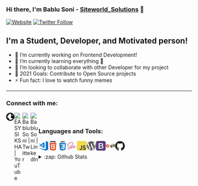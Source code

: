 ### Hi there, I'm Bablu Soni - [Siteworld_Solutions][website] 👋

[![Website](https://img.shields.io/website?label=siteworld.in&style=for-the-badge&url=https%3A%2F%2Fcodestackr.com)](https://www.siteworld.in/)
[![Twitter Follow](https://img.shields.io/twitter/follow/Bablusoni?color=1DA1F2&logo=twitter&style=for-the-badge)](https://twitter.com/intent/follow?original_referer=https%3A%2F%2Fgithub.com%2FBablusoni1234&screen_name=Bablusoni1234)

## I'm a Student, Developer, and Motivated person!

- 🔭 I’m currently working on Frontend Development!
- 🌱 I’m currently learning everything 🤣
- 👯 I’m looking to collaborate with other Developer for my project
- 🥅 2021 Goals: Contribute to Open Source projects
- ⚡ Fun fact: I love to watch funny memes

---

### Connect with me:

[<img align="left" alt="siteworld.in" width="22px" src="https://raw.githubusercontent.com/iconic/open-iconic/master/svg/globe.svg" />][website]
[<img align="left" alt="EASY SIKSHA | YouTube" width="22px" src="https://cdn.jsdelivr.net/npm/simple-icons@v3/icons/youtube.svg" />][youtube]
[<img align="left" alt="Bablu Soni | Twitter" width="22px" src="https://cdn.jsdelivr.net/npm/simple-icons@v3/icons/twitter.svg" />][twitter]
[<img align="left" alt="Bablu Soni | LinkedIn" width="22px" src="https://cdn.jsdelivr.net/npm/simple-icons@v3/icons/linkedin.svg" />][linkedin]


<br />

### Languages and Tools:

<img align="left" alt="Visual Studio Code" width="26px" src="https://raw.githubusercontent.com/github/explore/80688e429a7d4ef2fca1e82350fe8e3517d3494d/topics/visual-studio-code/visual-studio-code.png" />
<img align="left" alt="HTML5" width="26px" src="https://raw.githubusercontent.com/github/explore/80688e429a7d4ef2fca1e82350fe8e3517d3494d/topics/html/html.png" />
<img align="left" alt="CSS3" width="26px" src="https://raw.githubusercontent.com/github/explore/80688e429a7d4ef2fca1e82350fe8e3517d3494d/topics/css/css.png" />
<img align="left" alt="Sass" width="26px" src="https://raw.githubusercontent.com/github/explore/80688e429a7d4ef2fca1e82350fe8e3517d3494d/topics/sass/sass.png" />
<img align="left" alt="JavaScript" width="26px" src="https://raw.githubusercontent.com/github/explore/80688e429a7d4ef2fca1e82350fe8e3517d3494d/topics/javascript/javascript.png" />
<img align="left" alt="wordpress" width="26px" src="https://raw.githubusercontent.com/github/explore/78df643247d429f6cc873026c0622819ad797942/topics/wordpress/wordpress.png" />
<img align="left" alt="bootstrap" width="26px" src="https://raw.githubusercontent.com/github/explore/78df643247d429f6cc873026c0622819ad797942/topics/bootstrap/bootstrap.png" />
<img align="left" alt="Git" width="26px" src="https://raw.githubusercontent.com/github/explore/80688e429a7d4ef2fca1e82350fe8e3517d3494d/topics/git/git.png" />
<img align="left" alt="GitHub" width="26px" src="https://raw.githubusercontent.com/github/explore/78df643247d429f6cc873026c0622819ad797942/topics/github/github.png" />


<br />
<br />


<details>
  <summary>:zap: Github Stats</summary>

  <img align="left" alt="BabluSoni Github Stats" src="https://github-readme-stats.codestackr.vercel.app/api?username=BabluSoni&show_icons=true&hide_border=true" />

</details>

[website]: https://www.siteworld.in/
[twitter]: https://twitter.com/Bablusoni1234
[youtube]: https://www.youtube.com/channel/UCreG7IaI_N8jCcDD-dPSU5A
[linkedin]: https://www.linkedin.com/in/bablu-soni-21b7b7147/